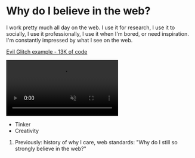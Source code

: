 # Why do I believe in the web?

I work pretty much all day on the web. I use it for research, I use it to socially, I use it professionally, I use it when I'm bored, or need inspiration. I'm constantly impressed by what I see on the web.

[Evil Glitch example - 13K of code](/images)

<video muted autoplay class="stretch" loop src="https://player.vimeo.com/external/184997407.sd.mp4?s=b32eeb4bd6ff1b2d415ffdb6f7effe270cc50de5&profile_id=164"></video>

- Tinker
- Creativity

1. Previously: history of why I care, web standards: "Why do I still so strongly believe in the web?"
